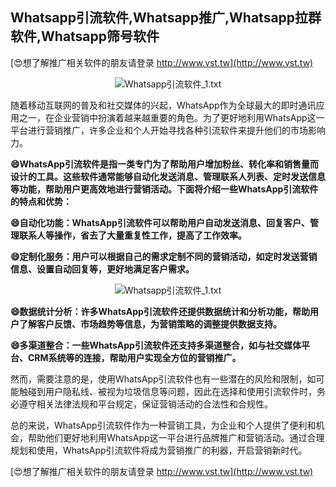 ## **Whatsapp引流软件,Whatsapp推广,Whatsapp拉群软件,Whatsapp筛号软件**

[😍想了解推广相关软件的朋友请登录 http://www.vst.tw](http://www.vst.tw)

 <center><img src="https://vst.tw/MP4/tuiguang/png/5.png" alt="Whatsapp引流软件_1.txt"></center>

随着移动互联网的普及和社交媒体的兴起，WhatsApp作为全球最大的即时通讯应用之一，在企业营销中扮演着越来越重要的角色。为了更好地利用WhatsApp这一平台进行营销推广，许多企业和个人开始寻找各种引流软件来提升他们的市场影响力。

**😄WhatsApp引流软件是指一类专门为了帮助用户增加粉丝、转化率和销售量而设计的工具。这些软件通常能够自动化发送消息、管理联系人列表、定时发送信息等功能，帮助用户更高效地进行营销活动。下面将介绍一些WhatsApp引流软件的特点和优势：**

**😄自动化功能：WhatsApp引流软件可以帮助用户自动发送消息、回复客户、管理联系人等操作，省去了大量重复性工作，提高了工作效率。**

**😄定制化服务：用户可以根据自己的需求定制不同的营销活动，如定时发送营销信息、设置自动回复等，更好地满足客户需求。**

 <center><img src="https://vst.tw/MP4/tuiguang/png/7.png" alt="Whatsapp引流软件_1.txt"></center>

**😄数据统计分析：许多WhatsApp引流软件还提供数据统计和分析功能，帮助用户了解客户反馈、市场趋势等信息，为营销策略的调整提供数据支持。**

**😄多渠道整合：一些WhatsApp引流软件还支持多渠道整合，如与社交媒体平台、CRM系统等的连接，帮助用户实现全方位的营销推广。**

然而，需要注意的是，使用WhatsApp引流软件也有一些潜在的风险和限制，如可能触碰到用户隐私线、被视为垃圾信息等问题，因此在选择和使用引流软件时，务必遵守相关法律法规和平台规定，保证营销活动的合法性和合规性。

总的来说，WhatsApp引流软件作为一种营销工具，为企业和个人提供了便利和机会，帮助他们更好地利用WhatsApp这一平台进行品牌推广和营销活动。通过合理规划和使用，WhatsApp引流软件将成为营销推广的利器，开启营销新时代。

[😍想了解推广相关软件的朋友请登录 http://www.vst.tw](http://www.vst.tw)



